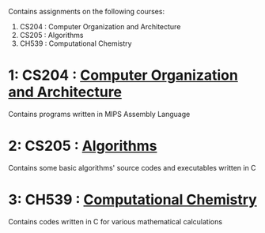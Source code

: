 Contains assignments on the following courses:

1) CS204 : Computer Organization and Architecture 
2) CS205 : Algorithms 
3) CH539 : Computational Chemistry 

# 1: CS204 : [Computer Organization and Architecture](https://github.com/Devansh-Maurya/Sem-4-Lab-Assignments/tree/master/CS%20204%20_%20Computer%20Organization%20and%20Architecture)

Contains programs written in MIPS Assembly Language

# 2: CS205 : [Algorithms](https://github.com/Devansh-Maurya/Sem-4-Lab-Assignments/tree/master/CS_205_Algorithms)

Contains some basic algorithms' source codes and executables written in C

# 3: CH539 : [Computational Chemistry](https://github.com/Devansh-Maurya/Sem-4-Lab-Assignments/tree/master/CH%20539%20:%20Computational%20Chemistry)

Contains codes written in C for various mathematical calculations
